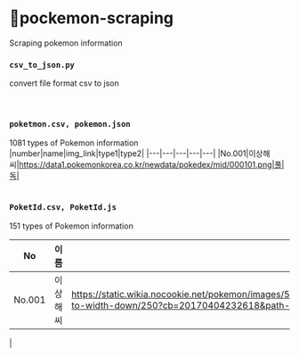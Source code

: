 # 🌈pockemon-scraping
Scraping pokemon information

### `csv_to_json.py`
convert file format csv to json
<br/>
<br/>
<br/>
### `poketmon.csv, pokemon.json`  
1081 types of Pokemon information  
|number|name|img_link|type1|type2|
|---|---|---|---|---|
|No.001|이상해씨|https://data1.pokemonkorea.co.kr/newdata/pokedex/mid/000101.png|풀|독|
<br/>
<br/>

### `PoketId.csv, PoketId.js`  
151 types of Pokemon information  

|No|이름|Image url|
|---|---|---|
|No.001|이상해씨|https://static.wikia.nocookie.net/pokemon/images/5/57/%EC%9D%B4%EC%83%81%ED%95%B4%EC%94%A8_%EA%B3%B5%EC%8B%9D_%EC%9D%BC%EB%9F%AC%EC%8A%A4%ED%8A%B8.png/revision/latest/scale-to-width-down/250?cb=20170404232618&path-prefix=ko
|
